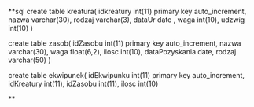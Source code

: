 **sql
create table kreatura(
idkreatury int(11) primary key auto_increment,
nazwa varchar(30),
rodzaj varchar(3),
dataUr date ,
waga int(10),
udzwig int(10)
)

create table zasob(
idZasobu int(11) primary key auto_increment,
nazwa varchar(30),
waga float(6,2),
ilosc int(10),
dataPozyskania date,
rodzaj varchar(50)
)

create table ekwipunek(
idEkwipunku int(11) primary key auto_increment,
idKreatury int(11),
idZasobu int(11),
ilosc int(10)

**
